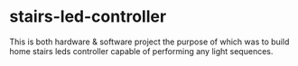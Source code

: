 # stairs-led-controller
This is both hardware & software project the purpose of which was to build home stairs leds controller capable of performing any light sequences.
